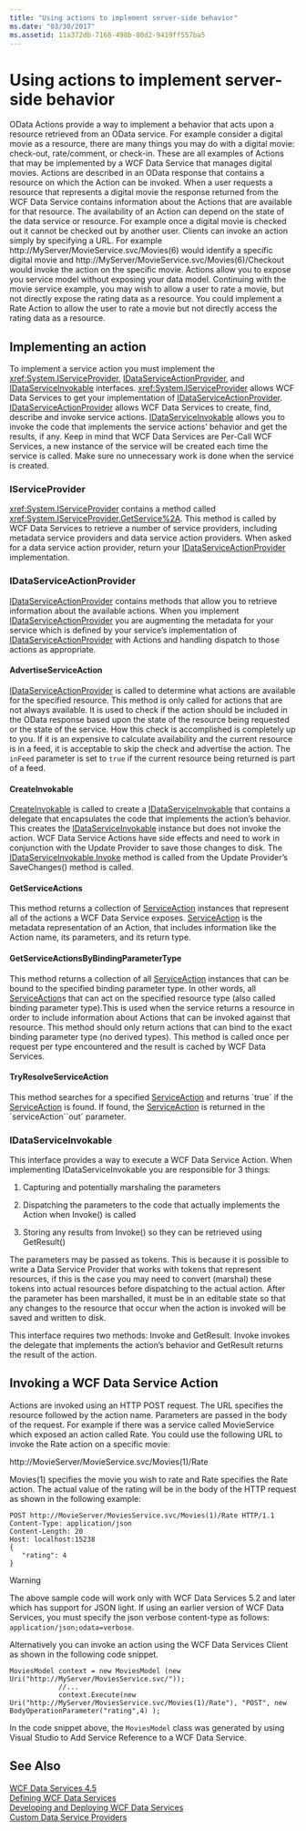 ```yaml
---
title: "Using actions to implement server-side behavior"
ms.date: "03/30/2017"
ms.assetid: 11a372db-7168-498b-80d2-9419ff557ba5
---
```

# Using actions to implement server-side behavior
OData Actions provide a way to implement a behavior that acts upon a resource retrieved from an OData service.  For example consider a digital movie as a resource, there are many things you may do with a digital movie: check-out, rate/comment, or check-in. These are all examples of Actions that may be implemented by a WCF Data Service that manages digital movies. Actions are described in an OData response that contains a resource on which the Action can be invoked. When a user requests a resource that represents a digital movie the response returned from the WCF Data Service contains information about the Actions that are available for that resource. The availability of an Action can depend on the state of the data service or resource. For example once a digital movie is checked out it cannot be checked out by another user. Clients can invoke an action simply by specifying a URL. For example http://MyServer/MovieService.svc/Movies(6) would identify a specific digital movie and http://MyServer/MovieService.svc/Movies(6)/Checkout would invoke the action on the specific movie. Actions allow you to expose you service model without exposing your data model. Continuing with the movie service example, you may wish to allow a user to rate a movie, but not directly expose the rating data as a resource. You could implement a Rate Action to allow the user to rate a movie but not directly access the rating data as a resource.  
  
## Implementing an action  
 To implement a service action you must implement the <xref:System.IServiceProvider>, [IDataServiceActionProvider](https://msdn.microsoft.com/library/system.data.services.providers.idataserviceactionprovider(v=vs.113).aspx), and [IDataServiceInvokable](https://msdn.microsoft.com/library/system.data.services.providers.idataserviceinvokable(v=vs.113).aspx) interfaces. <xref:System.IServiceProvider> allows WCF Data Services to get your implementation of [IDataServiceActionProvider](https://msdn.microsoft.com/library/system.data.services.providers.idataserviceactionprovider(v=vs.113).aspx). [IDataServiceActionProvider](https://msdn.microsoft.com/library/system.data.services.providers.idataserviceactionprovider(v=vs.113).aspx) allows WCF Data Services to create, find, describe and invoke service actions. [IDataServiceInvokable](https://msdn.microsoft.com/library/system.data.services.providers.idataserviceinvokable(v=vs.113).aspx) allows you to invoke the code that implements the service actions’ behavior and get the results, if any. Keep in mind that WCF Data Services are Per-Call WCF Services, a new instance of the service will be created each time the service is called.  Make sure no unnecessary work is done when the service is created.  
  
### IServiceProvider  
 <xref:System.IServiceProvider> contains a method called <xref:System.IServiceProvider.GetService%2A>. This method is called by WCF Data Services to retrieve a number of service providers, including metadata service providers and data service action providers. When asked for a data service action provider, return your [IDataServiceActionProvider](https://msdn.microsoft.com/library/system.data.services.providers.idataserviceactionprovider(v=vs.113).aspx) implementation.  
  
### IDataServiceActionProvider  
 [IDataServiceActionProvider](https://msdn.microsoft.com/library/system.data.services.providers.idataserviceactionprovider(v=vs.113).aspx) contains methods that allow you to retrieve information about the available actions. When you implement [IDataServiceActionProvider](https://msdn.microsoft.com/library/system.data.services.providers.idataserviceactionprovider(v=vs.113).aspx) you are augmenting the metadata for your service which is defined by your service’s implementation of [IDataServiceActionProvider](https://msdn.microsoft.com/library/system.data.services.providers.idataserviceactionprovider(v=vs.113).aspx) with Actions and handling dispatch to those actions as appropriate.  
  
#### AdvertiseServiceAction  
 [IDataServiceActionProvider](https://msdn.microsoft.com/library/system.data.services.providers.idataserviceactionprovider.advertiseserviceaction(v=vs.113).aspx) is called to determine what actions are available for the specified resource. This method is only called for actions that are not always available. It is used to check if the action should be included in the OData response based upon the state of the resource being requested or the state of the service. How this check is accomplished is completely up to you. If it is an expensive to calculate availability and the current resource is in a feed, it is acceptable to skip the check and advertise the action. The `inFeed` parameter is set to `true` if the current resource being returned is part of a feed.  
  
#### CreateInvokable  
 [CreateInvokable](https://msdn.microsoft.com/library/system.data.services.providers.idataserviceactionprovider.createinvokable(v=vs.113).aspx) is called to create a [IDataServiceInvokable](https://msdn.microsoft.com/library/system.data.services.providers.idataserviceinvokable(v=vs.113).aspx) that contains a delegate that encapsulates the code that implements the action’s behavior. This creates the [IDataServiceInvokable](https://msdn.microsoft.com/library/system.data.services.providers.idataserviceinvokable(v=vs.113).aspx) instance but does not invoke the action. WCF Data Service Actions have side effects and need to work in conjunction with the Update Provider to save those changes to disk. The [IDataServiceInvokable.Invoke](https://msdn.microsoft.com/library/system.data.services.providers.idataserviceinvokable.invoke(v=vs.113).aspx) method is called from the Update Provider’s SaveChanges() method is called.  
  
#### GetServiceActions  
 This method returns a collection of [ServiceAction](https://msdn.microsoft.com/library/system.data.services.providers.serviceaction(v=vs.113).aspx) instances that represent all of the actions a WCF Data Service exposes. [ServiceAction](https://msdn.microsoft.com/library/system.data.services.providers.serviceaction(v=vs.113).aspx) is the metadata representation of an Action, that includes information like the Action name, its parameters, and its return type.  
  
#### GetServiceActionsByBindingParameterType  
 This method returns a collection of all [ServiceAction](https://msdn.microsoft.com/library/system.data.services.providers.serviceaction(v=vs.113).aspx) instances that can be bound to the specified binding parameter type. In other words, all [ServiceAction](https://msdn.microsoft.com/library/system.data.services.providers.serviceaction(v=vs.113).aspx)s that can act on the specified resource type (also called binding parameter type).This is used when the service returns a resource in order to include information about Actions that can be invoked against that resource. This method should only return actions that can bind to the exact binding parameter type (no derived types). This method is called once per request per type encountered and the result is cached by WCF Data Services.  
  
#### TryResolveServiceAction  
 This method searches for a specified [ServiceAction](https://msdn.microsoft.com/library/system.data.services.providers.serviceaction(v=vs.113).aspx) and returns `true` if the [ServiceAction](https://msdn.microsoft.com/library/system.data.services.providers.serviceaction(v=vs.113).aspx) is found. If found, the [ServiceAction](https://msdn.microsoft.com/library/system.data.services.providers.serviceaction(v=vs.113).aspx) is returned in the `serviceAction``out` parameter.  
  
### IDataServiceInvokable  
 This interface provides a way to execute a WCF Data Service Action. When implementing IDataServiceInvokable you are responsible for 3 things:  
  
1.  Capturing and potentially marshaling the parameters  
  
2.  Dispatching the parameters to the code that actually implements the Action when Invoke() is called  
  
3.  Storing any results from Invoke() so they can be retrieved using GetResult()  
  
 The parameters may be passed as tokens. This is because it is possible to write a Data Service Provider that works with tokens that represent resources, if this is the case you may need to convert (marshal) these tokens into actual resources before dispatching to the actual action. After the parameter has been marshalled, it must be in an editable state so that any changes to the resource that occur when the action is invoked will be saved and written to disk.  
  
 This interface requires two methods: Invoke and GetResult. Invoke invokes the delegate that implements the action’s behavior and GetResult returns the result of the action.  
  
## Invoking a WCF Data Service Action  
 Actions are invoked using an HTTP POST request. The URL specifies the resource followed by the action name. Parameters are passed in the body of the request. For example if there was a service called MovieService which exposed an action called Rate. You could use the following URL to invoke the Rate action on a specific movie:  
  
 http://MovieServer/MovieService.svc/Movies(1)/Rate  
  
 Movies(1) specifies the movie you wish to rate and Rate specifies the Rate action. The actual value of the rating will be in the body of the HTTP request as shown in the following example:  
  
```  
POST http://MovieServer/MoviesService.svc/Movies(1)/Rate HTTP/1.1   
Content-Type: application/json   
Content-Length: 20   
Host: localhost:15238  
{   
   "rating": 4   
}  
```  
  
> [!WARNING]
>  The above sample code will work only with WCF Data Services 5.2 and later which has support for JSON light. If using an earlier version of WCF Data Services, you must specify the json verbose content-type as follows: `application/json;odata=verbose`.  
  
 Alternatively you can invoke an action using the WCF Data Services Client as shown in the following code snippet.  
  
```  
MoviesModel context = new MoviesModel (new Uri("http://MyServer/MoviesService.svc/"));  
            //...  
            context.Execute(new Uri("http://MyServer/MoviesService.svc/Movies(1)/Rate"), "POST", new BodyOperationParameter("rating",4) );           
```  
  
 In the code snippet above, the `MoviesModel` class was generated by using Visual Studio to Add Service Reference to a WCF Data Service.  
  
## See Also  
 [WCF Data Services 4.5](../../../../docs/framework/data/wcf/index.md)  
 [Defining WCF Data Services](../../../../docs/framework/data/wcf/defining-wcf-data-services.md)  
 [Developing and Deploying WCF Data Services](../../../../docs/framework/data/wcf/developing-and-deploying-wcf-data-services.md)  
 [Custom Data Service Providers](../../../../docs/framework/data/wcf/custom-data-service-providers-wcf-data-services.md)
